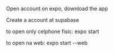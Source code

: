 Open account on expo, download the app

Create a account at supabase



to open only celphone fisic: expo start

to open na web: expo start --web


